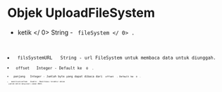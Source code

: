 # Objek UploadFileSystem

*  ketik </ 0>  String - <code> fileSystem </ 0> .</li>
<li><code> filsSystemURL </ 0>  String - url FileSystem untuk membaca data untuk diunggah.</li>
<li><code> offset </ 0>  Integer - Default ke <code> 0 </ 0> .</li>
<li><code> panjang </ 0>  Integer - Jumlah byte yang dapat dibaca dari <code> offset </ 0> . Default ke <code> 0 </ 0> .</li>
<li><code> modificationTime </ 0>  Double - Modifikasi terakhir dalam
 jumlah detik menyinari zaman UNIX.</li>
</ul>